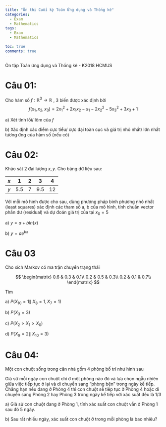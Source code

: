 ```yaml
---
title: "Ôn thi Cuối kỳ Toán Ứng dụng và Thống kê"
categories:
  - Exam
  - Mathematics
tags:
  - Exam
  - Mathematics

toc: true
comments: true
---
```


Ôn tập Toán ứng dụng và Thống kê - K2018 HCMUS

# Câu 01:
Cho hàm số $f: \mathbb{R}^3 \rightarrow \mathbb{R}$ , 3 biến được xác định bởi
$$f(x_1, x_2, x_3) = 2x_1^2 + 2x_1x_2 -x_1 - 2x_2^2 - 5x_3^2 + 3x_3 + 1$$

a) Xét tính lồi/ lõm của $f$

b) Xác định các điểm cực tiểu/ cực đại toàn cục và giá trị nhỏ nhất/ lớn nhất tương ứng của hàm số (nếu có)

# Câu 02:
Khảo sát 2 đại lượng $x, y$. Cho bảng dữ liệu sau:

| $x$  	|  1 	|  2 	|  3 	|  4 	|
|---	|---	|---	|---	|---	|
| $y$  	|  5.5 	|  7 	|  9.5 	|  12 	|

Với mỗi mô hình được cho sau, dùng phương pháp bình phương nhỏ nhất (least squares)
xác định các tham số a, b của mô hình, tính chuẩn vector phần dư (residual) và dự đoán giá
trị của tại $x_0 = 5$

a) $y = a + bln(x)$

b) $y = ae^{bx}$

# Câu 03
Cho xích Markov có ma trận chuyển trạng thái 

$$
\begin{matrix}
0.6 & 0.3 & 0.1\\
0.2 & 0.5 & 0.3\\
0.2 & 0.1 & 0.7\\
\end{matrix}
$$

Tìm

a) $P(X_10 = 1 \|\ X_8 = 1, X_7  = 1)$

b) $P(X_3 = 3)$

c) $P(X_2 > X_1 > X_0)$

d) $P(X_9 = 2 \|\ X_10 = 3)$

# Câu 04:
Một con chuột sống trong căn nhà gồm 4 phòng bố trí như hình sau

Giả sử mỗi ngày con chuột chỉ ở một phòng nào đó và lựa chọn ngẫu nhiên giữa việc tiếp
tục ở lại và di chuyển sang “phòng bên” trong ngày kế tiếp. Chẳng hạn nếu đang ở Phòng
4 thì con chuột sẽ tiếp tục ở Phòng 4 hoặc di chuyển sang Phòng 2 hay Phòng 3 trong ngày
kế tiếp với xác suất đều là 1/3

a) Giả sử con chuột đang ở Phòng 1, tính xác suất con chuột vẫn ở Phòng 1 sau đó 5 ngày.

b) Sau rất nhiều ngày, xác suất con chuột ở trong mỗi phòng là bao nhiêu?
